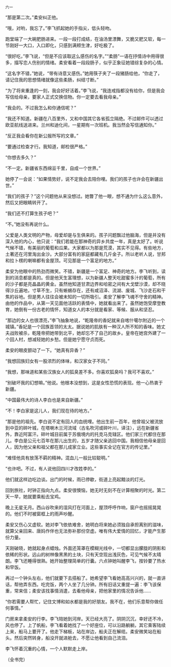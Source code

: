     六一 

   “那是第二次。”柔安纠正他。

   “哦，对哟，我忘了。”李飞抓起她的手指尖，低头轻吻。

   跑堂端了一大碗肥肠进来。一段一段打成结，在油汤里漂舞，又脆又肥又软，每一节刚好一大口，入口即化，只感到满颊生津，好吃极了。

   “很好吃，”李飞说，“但是不应该取这么感伤的名字。”“柔肠”一语在抒情诗中用得很多，描写恋人伤别的情绪。柔安看着一段段肠子，似乎正象征她错综复杂的心情。

   “这名字不错，”她说，“带有诗意又感伤。”她用筷子夹了一段猪肠给他，“你走了，请记住我的思想情绪就像这些柔肠，纠结寸断。”

   “为了将来重逢的一刻，我会好好活着。”李飞说，“我连戒指都没有给你，但是我会写信给母亲，要家人正式交换信物。你一定要去看我母亲。”

   “我会的。不过我怎么和你通信呢？”

   “我还不知道。新疆在八百里外，又和中国其它各省孤立隔绝。不过邮件可以透过欧亚航线送进来。兰州和迪化间，一星期有一次班机。我当然会写信通知你。”

   “反正我会看你在新公报所写的文章。”

   “要通过检查才行。我知道，邮检很严格。”

   “你想去多久？”

   “不一定。新疆省东西绵亘千里，自成一个世界。”

   她停了一会说：“如果情势好，说不定我会去陪你哩。我们的孩子也许会在新疆出世。”

   “我们的孩子？”这个问题他从来没想过。她瞥了他一眼，想不通为什么这么意外，然后又把眼睛转开了。

   “我们还不打算生孩子吧？”

   “不。”她没有再说什么。

   父爱是人类文明的产物，母爱却是与生俱来的。孩子问题飘过他脑海，但是并没有深入他的内心，他只说：“我们若能在那神奇的异乡共度一年，真是太好了。听说气候不错，有美丽的葡萄和瓜果。大家都以为那是荒漠，其实不见得。有些地方，土著还在河里淘出金沙。大部分富有的家庭都藏有几斤金子。所以老听人说，甘邦和拉卜楞的喇嘛都有金屋顶。可见那是一个富足的地方。”

   柔安为他眼中的热劲而微笑。不错，新疆是一个富足、神奇的地方。李飞听到，读到的消息都是真的。但是他天生富理想，以为新疆人整天吃甜蜜多汁的葡萄，所有的沙子都是亮晶晶的黄金。虽然他知道甘肃边界和哈密之间有大戈壁沙漠，却不晓得沙丘遍地，寸草不生，只有蜥蜴存在，还有咸沼泽、流湖、废城、飞沙走石和干焦的谷地。但是男人往往会被未知的一切所吸引。柔安了解李飞魂不守舍的精神。由他的作品中，从第一天见面他活跃的表情中，她就看出来了。虽然她饱受摩登教育，她倒有一份古老的情怀，知道女人的本分就是看家、等候、服从和坚忍。

   “那边的女人也很漂亮，”李飞抽象地说，“乾隆帝的香妃就来自喀什噶尔附近的一个城镇。”香妃是一个回族首领的太太。据说她的肌肤有一种汉人所不知的香味。她丈夫战败被杀，乾隆帝把她带到北平，她却忘不了自己的故乡。皇帝在她宫外建了一个回人村，想减轻她的乡愁。但是她宁愿守贞而死。

   柔安的眼皮颤动了一下。“她真有异香？”

   “我想回族妇女有一股浓烈的体味，和汉家女子不同。”

   “我想，那味道和某些汉族女人的狐臭差不多。你喜欢狐臭吗？我可不喜欢。”

   “别破坏我的幻想嘛。”他说。他根本没想到，这是女性恐慌的表现。他一心热衷于新疆。

   “中国最伟大的诗人李白也是来自新疆。”

   “不！李白家是这儿人，我们现在待的地方。”

   “那是他的祖先。李白说不定有回人的血统哩。他出生前一百年，他曾祖父被流放到中亚的碎叶城，在塔喇木兰河流域（古名吹河或碎叶川，译注），远在新疆省外，靠近阿富汗。碎叶城目前属于苏俄境内的托克马克辖区。他们家三代都住在那儿。李白是公元七百年在那儿出生的，五岁才随父亲逃回中国。我相信他母亲是回人，因为他父亲和祖父都在那儿成家立业。这些事实全记在官方的传记里。”

   “难怪他具有放荡不羁的精神。混血儿一般比较聪明。”

   “也许吧。不过，有人说他回四川才改姓李的。”

   他们就这样边吃边谈。出门的时候，雨已停歇，街道上亮起黯淡的灯光。

   回到旅社，时钟正指向九点。柔安很懊恼，她无时无刻不在计算相聚的时光。第二天一早，她就要乘船去宝鸡。

   晚上无星无月。西山谷吹来的湿风打在河面上，屋顶呼呼作响，窗户也摇摇晃晃的。他们不时被窗框上的雨声吵醒。

   柔安又伤心又虚软。她对李飞依依难舍，她明白将来她必须独自承担离别的滋味，就算父亲回来、唐妈作伴也无法弥补那份空虚。唯有伟大爱情的回忆，才能产生那份力量。

   天刚破晓，她就起身点蜡烛。外面还笼罩在模糊光线中，一切都显出朦胧的阴影和依稀的形状。远山的树林像黑黑的土块，只有天空现出浅灰色，可见气候不太晴朗。李飞还睡得很熟。她开始整理简单的行囊。六点钟她叫醒李飞，按铃要了热水和早饭。

   再过一个钟头左右，他们就要下去搭船了。她希望李飞看她高高兴兴的，就一直讲话，帮他弄东西。吃完饭，两个人坐了几分钟。所有旧话又重提一遍：李飞该保重，常来信；柔安该找事情消遣，去看他母亲，把他家里的情况告诉他……

   “你若需要人帮忙，记住文博和如水都是我的好朋友。我不在，他们乐意帮你做任何事情。”

   门房来拿柔安的行李。李飞陪她到河岸。天已经大亮了。阴阴沉沉，幸好还不冷，风也停了。上了帆船，李飞看着她找了一个好座位，可以沿路躺躺，其它乘客陆续上来，船马上要开了。他走下梯板，站在岸边，船夫正在解缆。柔安微笑站在船头。然后突然转身，船没开就进舱去，不愿让他看到自己流泪。

   李飞怀着沉重的心情，一个人默默走上岸。

   （全书完）

